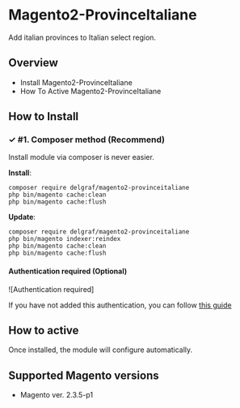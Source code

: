 # Magento2-ProvinceItaliane
Add italian provinces to Italian select region.

## Overview

- Install Magento2-ProvinceItaliane
- How To Active Magento2-ProvinceItaliane

## How to Install

### ✓ #1. Composer method (Recommend)
Install module via composer is never easier.

**Install**:

```
composer require delgraf/magento2-provinceitaliane
php bin/magento cache:clean
php bin/magento cache:flush

```

**Update**:

```
composer require delgraf/magento2-provinceitaliane
php bin/magento indexer:reindex
php bin/magento cache:clean
php bin/magento cache:flush

```

#### Authentication required (Optional)

![Authentication required]

If you have not added this authentication, you can follow [this guide](http://devdocs.magento.com/guides/v2.0/install-gde/prereq/connect-auth.html)

## How to active

Once installed, the module will configure automatically.

## Supported Magento versions

- Magento ver. 2.3.5-p1
